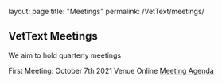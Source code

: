 layout: page
title: "Meetings"
permalink: /VetText/meetings/

## VetText Meetings
We aim to hold quarterly meetings

First Meeting: October 7th 2021
Venue Online
[Meeting Agenda](meetings/07102021/agenda.md)
